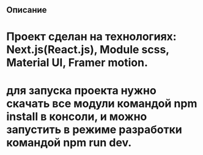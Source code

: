 ## Описание

# Проект сделан на технологиях: Next.js(React.js), Module scss, Material UI, Framer motion.

# для запуска проекта нужно скачать все модули командой npm install в консоли, и можно запустить в режиме разработки командой npm run dev.

#
